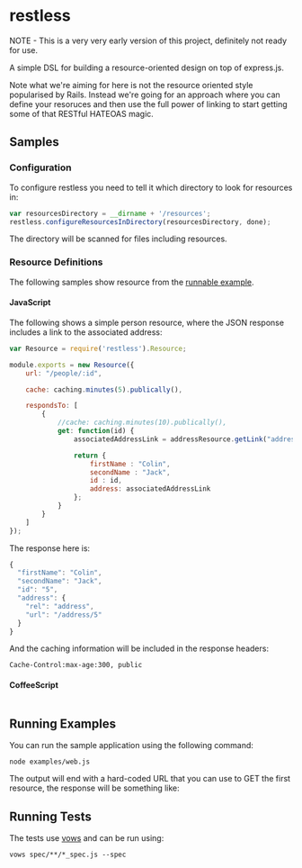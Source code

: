 # restless
NOTE - This is a very very early version of this project, definitely not ready for use.

A simple DSL for building a resource-oriented design on top of express.js. 

Note what we're aiming for here is not the resource oriented style popularised by Rails. Instead we're going for an approach where you can define your resoruces and then use the full power of linking to start getting some of that RESTful HATEOAS magic. 

## Samples
### Configuration
To configure restless you need to tell it which directory to look for resources in:

```js
var resourcesDirectory = __dirname + '/resources';
restless.configureResourcesInDirectory(resourcesDirectory, done);
```

The directory will be scanned for files including resources.

### Resource Definitions
The following samples show resource from the [runnable example](#example).

#### JavaScript
The following shows a simple person resource, where the JSON response includes a link to the associated address:
```js
var Resource = require('restless').Resource;

module.exports = new Resource({
    url: "/people/:id",

    cache: caching.minutes(5).publically(),

    respondsTo: [
        {
            //cache: caching.minutes(10).publically(),
            get: function(id) {
                associatedAddressLink = addressResource.getLink("address", { id: "5"});

                return {
                    firstName : "Colin",
                    secondName : "Jack",
                    id : id,
                    address: associatedAddressLink
                };
            }
        }
    ]
});
```
The response here is:
```js
{
  "firstName": "Colin",
  "secondName": "Jack",
  "id": "5",
  "address": {
    "rel": "address",
    "url": "/address/5"
  }
}
```
And the caching information will be included in the response headers:

    Cache-Control:max-age:300, public

#### CoffeeScript
```coffeescript
```

## <a name="example"/>Running Examples
You can run the sample application using the following command:

    node examples/web.js
    
The output will end with a hard-coded URL that you can use to GET the first resource, the response will be something like:

## Running Tests
The tests use [vows](http://vowsjs.org/) and can be run using:

    vows spec/**/*_spec.js --spec